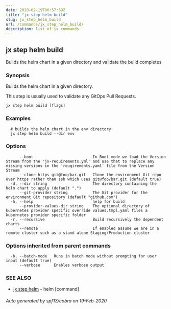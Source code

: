 ```yaml
---
date: 2020-02-19T00:57:59Z
title: "jx step helm build"
slug: jx_step_helm_build
url: /commands/jx_step_helm_build/
description: list of jx commands
---
```

## jx step helm build

Builds the helm chart in a given directory and validate the build completes

### Synopsis

Builds the helm chart in a given directory. 

This step is usually used to validate any GitOps Pull Requests.

```
jx step helm build [flags]
```

### Examples

```
  # builds the helm chart in the env directory
  jx step helm build --dir env
```

### Options

```
      --boot                          In Boot mode we load the Version Stream from the 'jx-requirements.yml' and use that to replace any missing versions in the 'reuqirements.yaml' file from the Version Stream
      --clone-https git@foo/bar.git   Clone the environment Git repo over https rather than ssh which uses git@foo/bar.git (default true)
  -d, --dir string                    The directory containing the helm chart to apply (default ".")
      --git-provider string           The Git provider for the environment Git repository (default "github.com")
  -h, --help                          help for build
      --provider-values-dir string    The optional directory of kubernetes provider specific override values.tmpl.yaml files a kubernetes provider specific folder
  -r, --recursive                     Build recursively the dependent charts
      --remote                        If enabled assume we are in a remote cluster such as a stand alone Staging/Production cluster
```

### Options inherited from parent commands

```
  -b, --batch-mode   Runs in batch mode without prompting for user input (default true)
      --verbose      Enables verbose output
```

### SEE ALSO

* [jx step helm](/commands/jx_step_helm/)	 - helm [command]

###### Auto generated by spf13/cobra on 19-Feb-2020
